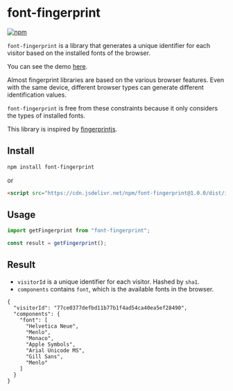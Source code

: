 # font-fingerprint

[![npm](https://img.shields.io/npm/v/font-fingerprint)](https://www.npmjs.com/package/font-fingerprint)

`font-fingerprint` is a library that generates a unique identifier for each visitor based on the installed fonts of the browser.

You can see the demo [here](https://hjhj97.github.io/font-fingerprint/).

Almost fingerprint libraries are based on the various browser features. Even with the same device, different browser types can generate different identification values.

`font-fingerprint` is free from these constraints because
it only considers the types of installed fonts.

This library is inspired by [fingerprintjs](https://github.com/fingerprintjs/fingerprintjs).

## Install

```bash
npm install font-fingerprint
```

or

```html
<script src="https://cdn.jsdelivr.net/npm/font-fingerprint@1.0.0/dist/index.min.js"></script>
```

## Usage

```ts
import getFingerprint from "font-fingerprint";

const result = getFingerprint();
```

## Result

- `visitorId` is a unique identifier for each visitor. Hashed by `sha1`.
- `components` contains `font`, which is the available fonts in the browser.

```
{
  "visitorId": "77ce0377defbd11b77b1f4ad54ca40ea5ef28490",
  "components": {
    "font": [
      "Helvetica Neue",
      "Menlo",
      "Monaco",
      "Apple Symbols",
      "Arial Unicode MS",
      "Gill Sans",
      "Menlo"
    ]
  }
}
```
